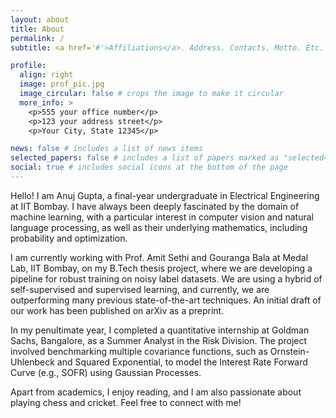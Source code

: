 ```yaml
---
layout: about
title: About
permalink: /
subtitle: <a href='#'>Affiliations</a>. Address. Contacts. Motto. Etc.

profile:
  align: right
  image: prof_pic.jpg
  image_circular: false # crops the image to make it circular
  more_info: >
    <p>555 your office number</p>
    <p>123 your address street</p>
    <p>Your City, State 12345</p>

news: false # includes a list of news items
selected_papers: false # includes a list of papers marked as "selected={true}"
social: true # includes social icons at the bottom of the page
---
```


Hello! I am Anuj Gupta, a final-year undergraduate in Electrical Engineering at IIT Bombay. I have always been deeply fascinated by the domain of machine learning, with a particular interest in computer vision and natural language processing, as well as their underlying mathematics, including probability and optimization.


I am currently working with Prof. Amit Sethi and Gouranga Bala at Medal Lab, IIT Bombay, on my B.Tech thesis project, where we are developing a pipeline for robust training on noisy label datasets. We are using a hybrid of self-supervised and supervised learning, and currently, we are outperforming many previous state-of-the-art techniques. An initial draft of our work has been published on arXiv as a preprint.


In my penultimate year, I completed a quantitative internship at Goldman Sachs, Bangalore, as a Summer Analyst in the Risk Division. The project involved benchmarking multiple covariance functions, such as Ornstein-Uhlenbeck and Squared Exponential, to model the Interest Rate Forward Curve (e.g., SOFR) using Gaussian Processes.


Apart from academics, I enjoy reading, and I am also passionate about playing chess and cricket. Feel free to connect with me!

